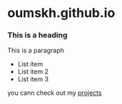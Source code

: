 # oumskh.github.io
<h3> This is a heading </h3>
<p> This is a paragraph </p>

- List item 
- List item 2 
- List item 3

you cann check out my [projects](./projeccts.md) 